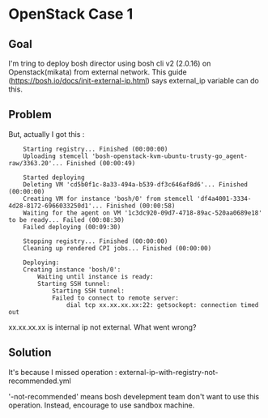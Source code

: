 # OpenStack Case 1

## Goal

I'm tring to deploy bosh director using bosh cli v2 (2.0.16) on Openstack(mikata) from external network. 
This guide (https://bosh.io/docs/init-external-ip.html) says external_ip variable can do this. 

## Problem

But, actually I got this :

```
    Starting registry... Finished (00:00:00)
    Uploading stemcell 'bosh-openstack-kvm-ubuntu-trusty-go_agent-raw/3363.20'... Finished (00:00:49)

    Started deploying
    Deleting VM 'cd5b0f1c-8a33-494a-b539-df3c646af8d6'... Finished (00:00:00)
    Creating VM for instance 'bosh/0' from stemcell 'df4a4001-3334-4d28-8172-6966033250d1'... Finished (00:00:58)
    Waiting for the agent on VM '1c3dc920-09d7-4718-89ac-520aa0689e18' to be ready... Failed (00:08:30)
    Failed deploying (00:09:30)

    Stopping registry... Finished (00:00:00)
    Cleaning up rendered CPI jobs... Finished (00:00:00)

    Deploying:
    Creating instance 'bosh/0':
        Waiting until instance is ready:
        Starting SSH tunnel:
            Starting SSH tunnel:
            Failed to connect to remote server:
                dial tcp xx.xx.xx.xx:22: getsockopt: connection timed out
```

xx.xx.xx.xx is internal ip not external. What went wrong? 

## Solution

It's because I missed operation : external-ip-with-registry-not-recommended.yml

'-not-recommended' means bosh develepment team don't want to use this operation. Instead, encourage to use sandbox machine.

